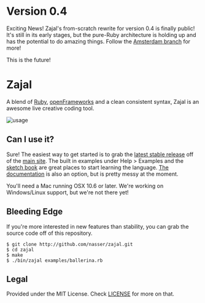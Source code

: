 Version 0.4
===========

Exciting News! Zajal's from-scratch rewrite for version 0.4 is finally public! It's still in its early stages, but the pure-Ruby architecture is holding up and has the potential to do amazing things. Follow the [Amsterdam branch](https://github.com/nasser/zajal/tree/amsterdam) for more!

This is the future!

Zajal
=====

A blend of [Ruby](http://ruby-lang.org), [openFrameworks](http://openframeworks.cc/) and a clean consistent syntax, Zajal is an awesome live creative coding tool.

![usage](http://zajal.cc/zajal.png)

Can I use it?
-------------
Sure! The easiest way to get started is to grab the [latest stable release](https://zajal.cc/release/cocoa/Zajal-0.3.3.zip) off of the [main site](http://zajal.cc). The built in examples under Help > Examples and the [sketch book](http://sketch.zajal.cc) are great places to start learning the language. [The documentation](http://docs.zajal.cc/) is also an option, but is pretty messy at the moment.

You'll need a Mac running OSX 10.6 or later. We're working on Windows/Linux support, but we're not there yet!

Bleeding Edge
-------------
If you're more interested in new features than stability, you can grab the source code off of this repository.

    $ git clone http://github.com/nasser/zajal.git
    $ cd zajal
    $ make
    $ ./bin/zajal examples/ballerina.rb
    
Legal
-----
Provided under the MIT License. Check [LICENSE](http://github.com/nasser/zajal/blob/master/LICENSE) for more on that.
